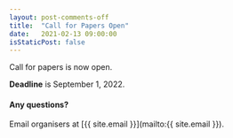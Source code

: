```yaml
---
layout: post-comments-off
title:  "Call for Papers Open"
date:   2021-02-13 09:00:00
isStaticPost: false
---
```

Call for papers is now open.

__Deadline__ is September 1, 2022.

#### Any questions? 
Email organisers at [{{ site.email }}](mailto:{{ site.email }}).